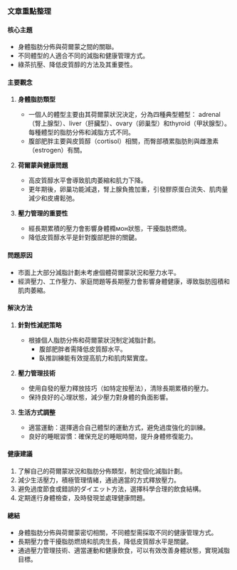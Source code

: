 ### 文章重點整理

#### 核心主題
- 身體脂肪分佈與荷爾蒙之間的關聯。
- 不同體型的人適合不同的減脂和健康管理方式。
- 綠茶抗壓、降低皮質醇的方法及其重要性。

#### 主要觀念
1. **身體脂肪類型**  
   - 一個人的體型主要由其荷爾蒙狀況決定，分為四種典型體型： adrenal（腎上腺型）、liver（肝臟型）、ovary（卵巢型）和thyroid（甲狀腺型）。每種體型的脂肪分佈和減脂方式不同。
   - 腹部肥胖主要與皮質醇（cortisol）相關，而臀部積累脂肪則與雌激素（estrogen）有關。

2. **荷爾蒙與健康問題**  
   - 高皮質醇水平會導致肌肉萎縮和肌力下降。
   - 更年期後，卵巢功能減退，腎上腺負擔加重，引發膠原蛋白流失、肌肉量減少和皮膚鬆弛。

3. **壓力管理的重要性**  
   - 經長期累積的壓力會影響身體橢мон狀態，干擾脂肪燃燒。
   - 降低皮質醇水平是針對腹部肥胖的關鍵。

#### 問題原因
- 市面上大部分減脂計劃未考慮個體荷爾蒙狀況和壓力水平。
- 經濟壓力、工作壓力、家庭問題等長期壓力會影響身體健康，導致脂肪囤積和肌肉萎縮。

#### 解決方法
1. **針對性減肥策略**  
   - 根據個人脂肪分佈和荷爾蒙狀況制定減脂計劃。  
     - 腹部肥胖者需降低皮質醇水平。
     - 臥推訓練能有效提高肌力和肌肉緊實度。

2. **壓力管理技術**  
   - 使用自發的壓力釋放技巧（如特定按壓法），清除長期累積的壓力。  
   - 保持良好的心理狀態，減少壓力對身體的負面影響。

3. **生活方式調整**  
   - 適當運動：選擇適合自己體型的運動方式，避免過度強化的訓練。
   - 良好的睡眠習慣：確保充足的睡眠時間，提升身體修復能力。

#### 健康建議
1. 了解自己的荷爾蒙狀況和脂肪分佈類型，制定個化減脂計劃。  
2. 減少生活壓力，積極管理情緒，通過適當的方式釋放壓力。  
3. 避免過度節食或錯誤的ダイエット方法，選擇科學合理的飲食結構。  
4. 定期進行身體檢查，及時發現並處理健康問題。

#### 總結
- 身體脂肪分佈與荷爾蒙密切相關，不同體型需採取不同的健康管理方式。
- 長期壓力會干擾脂肪燃燒和肌肉生長，降低皮質醇水平是關鍵。
- 通過壓力管理技術、適當運動和健康飲食，可以有效改善身體狀態，實現減脂目標。